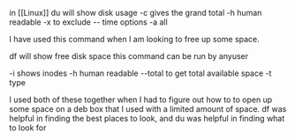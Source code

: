 in [[Linux]]
du will show disk usage
-c gives the grand total
-h human readable
-x to exclude
-- time options
-a all

I have used this command when I am looking to free up some space. 


df will show free disk space 
this command can be run by anyuser

-i shows inodes
-h human readable
--total to get total available space
-t type

I used both of these together when I had to figure out how to to open up some space on a deb box that I used with a limited amount of space. df was helpful in finding the best places to look, and du was helpful in finding what to look for 